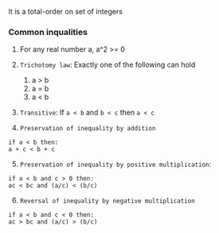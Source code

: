 
It is a total-order on set of integers

### Common inqualities

1. For any real number a, a^2 >= 0

2. `Trichotomy law`: Exactly one of the following can hold
   1. a > b
   2. a = b
   3. a < b

3. `Transitive`: If `a < b` and `b < c` then `a < c`

4. `Preservation of inequality by addition`
```
if a < b then:
a + c < b + c
```

5. `Preservation of inequality by positive multiplication`:
```
if a < b and c > 0 then:
ac < bc and (a/c) < (b/c)
```

6. `Reversal of inequality by negative multiplication`
```
if a < b and c < 0 then:
ac > bc and (a/c) > (b/c)
```

